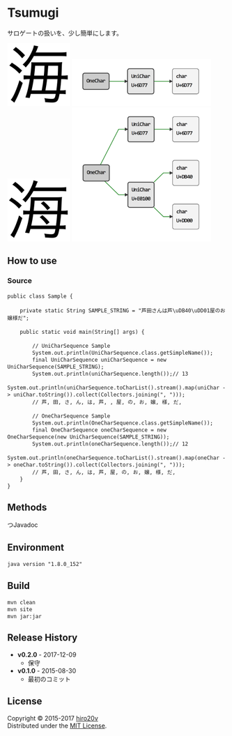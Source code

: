 Tsumugi
=======

サロゲートの扱いを、少し簡単にします。

<img src="./image/sea.png" alt="Sea" width="144"/>
<img src="./image/sea-struct.png" alt="Sea" width="320"/>

<img src="./image/sea-vs.png" alt="Sea VS" width="144"/>
<img src="./image/sea-vs-struct.png" alt="Sea VS" width="320"/>

How to use
----------
### Source ###

    public class Sample {

        private static String SAMPLE_STRING = "芦田さんは芦\uDB40\uDD01屋のお嬢様だ";

        public static void main(String[] args) {

            // UniCharSequence Sample
            System.out.println(UniCharSequence.class.getSimpleName());
            final UniCharSequence uniCharSequence = new UniCharSequence(SAMPLE_STRING);
            System.out.println(uniCharSequence.length());// 13
            System.out.println(uniCharSequence.toCharList().stream().map(uniChar -> uniChar.toString()).collect(Collectors.joining(", ")));
            // 芦, 田, さ, ん, は, 芦, 󠄁, 屋, の, お, 嬢, 様, だ,

            // OneCharSequence Sample
            System.out.println(OneCharSequence.class.getSimpleName());
            final OneCharSequence oneCharSequence = new OneCharSequence(new UniCharSequence(SAMPLE_STRING));
            System.out.println(oneCharSequence.length());// 12
            System.out.println(oneCharSequence.toCharList().stream().map(oneChar -> oneChar.toString()).collect(Collectors.joining(", ")));
            // 芦, 田, さ, ん, は, 芦󠄁, 屋, の, お, 嬢, 様, だ,
        }
    }

Methods
-------

つJavadoc

Environment
-----------

	java version "1.8.0_152"

Build
-----

	mvn clean
	mvn site
	mvn jar:jar

Release History
---------------

+ **v0.2.0** - 2017-12-09
   + 保守
+ **v0.1.0** - 2015-08-30
   + 最初のコミット

License
-------
Copyright &copy; 2015-2017 [hiro20v](https://github.com/hiro20v)  
Distributed under the [MIT License][mit].

[MIT]: http://opensource.org/licenses/MIT
